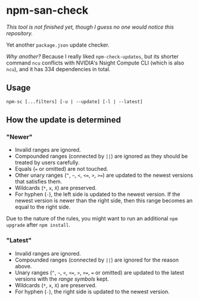 # npm-san-check

*This tool is not finished yet, though I guess no one would notice this repository.*

Yet another `package.json` update checker.

*Why another?* Because I really liked `npm-check-updates`, but its shorter command `ncu` conflicts with NVIDIA's Nsight Compute CLI (which is also `ncu`), and it has 334 dependencies in total.

## Usage

```
npm-sc [...filters] [-u | --update] [-l | --latest]
```

## How the update is determined

### "Newer"

- Invalid ranges are ignored.
- Compounded ranges (connected by `||`) are ignored as they should be treated by users carefully.
- Equals (`=` or omitted) are not touched.
- Other unary ranges (`^`, `~`, `<`, `<=`, `>`, `>=`) are updated to the newest versions that satisfies them.
- Wildcards (`*`, `x`, `X`) are preserved.
- For hyphen (`-`), the left side is updated to the newest version. If the newest version is newer than the right side, then this range becomes an equal to the right side.

Due to the nature of the rules, you might want to run an additional `npm upgrade` after `npm install`.

### "Latest"

- Invalid ranges are ignored.
- Compounded ranges (connected by `||`) are ignored for the reason above.
- Unary ranges (`^`, `~`, `<`, `<=`, `>`, `>=`, `=` or omitted) are updated to the latest versions with the *range symbols* kept.
- Wildcards (`*`, `x`, `X`) are preserved.
- For hyphen (`-`), the right side is updated to the newest version.
